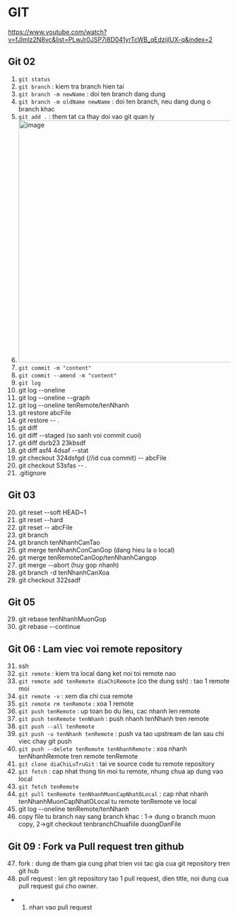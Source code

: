 # GIT

https://www.youtube.com/watch?v=fJImlz2N8vc&list=PLwJr0JSP7i8D041yrTcWB_qEdzijIUX-q&index=2

## Git 02
1. `git status`
2. `git branch` : kiem tra branch hien tai
3. `git branch -m newName` : doi ten branch dang dung
4. `git branch -m oldName newName` : doi ten branch, neu dang dung o branch khac
5. `git add .` : them tat ca thay doi vao git quan ly
6. <img width="547" alt="image" src="https://user-images.githubusercontent.com/96764572/165423810-aee628cf-7b35-4ce9-8df0-1f6bc824d571.png">
7. `git commit -m "content"`
8. `git commit --amend -m "content"`
9. `git log`
10. git log --oneline
11. git log --oneline --graph
12. git log --oneline tenRemote/tenNhanh
13. git restore abcFile
14. git restore -- .
15. git diff
16. git diff --staged (so sanh voi commit cuoi)
17. git diff dsrb23 23kbsdf
18. git diff asf4 4dsaf --stat
19. git checkout 324dsfgd (//id cua commit) -- abcFile
20. git checkout 53sfas -- .
21. .gitignore

## Git 03
20. git reset --soft HEAD~1
21. git reset --hard
22. git reset -- abcFile
23. git branch
24. git branch tenNhanhCanTao
25. git merge tenNhanhConCanGop (dang hieu la o local)
26. git merge tenRemoteCanGop/tenNhanhCangop
27. git merge --abort (huy gop nhanh)
28. git branch -d tenNhanhCanXoa
29. git checkout 322sadf

## Git 05
29. git rebase tenNhanhMuonGop
30. git rebase --continue


## Git 06 : Lam viec voi remote repository
31. ssh
32. `git remote` : kiem tra local dang ket noi toi remote nao
33. `git remote add tenRemote diaChiRemote` (co the dung ssh) : tao 1 remote moi
34. `git remote -v` : xem dia chi cua remote
35. `git remote rm tenRemote` : xoa 1 remote
36. `git push tenRemote` : up toan bo du lieu, cac nhanh len remote
37. `git push tenRemote tenNhanh` : push nhanh tenNhanh tren remote 
38. `git push --all tenRemote`
39. `git push -u tenNhanh tenRemote` : push va tao upstream  de lan sau chi viec chay git push
40. `git push --delete tenRemote tenNhanhRemote` : xoa nhanh tenNhanhRemote tren remote tenRemote
41. `git clone diaChiLuTruGit` : tai ve source code tu remote repository
42. `git fetch` : cap nhat thong tin moi tu remote,  nhung chua ap dung vao local
43. `git fetch tenRemote`
44. `git pull tenRemote tenNhanhMuonCapNhatOLocal` : cap nhat nhanh tenNhanhMuonCapNhatOLocal tu remote tenRemote ve local
45. git log --oneline tenRemote/tenNhanh
46. copy file tu branch nay sang branch khac : 1-> dung o branch muon copy, 2->git checkout tenbranchChuafiile duongDanFile

## Git 09 : Fork va Pull request tren github

47. fork : dung de tham gia cung phat trien voi tac gia cua git repository tren git hub
48. pull request : len git repository tao 1 pull request, dien title, noi dung cua pull request gui cho owner.
   - 1. nhan vao pull request













